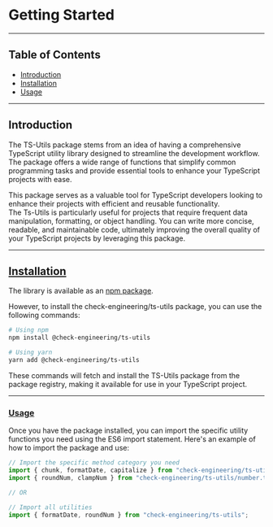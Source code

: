 # Getting Started

***

## Table of Contents

* [Introduction](./#introduction)
* [Installation](./#installation)
* [Usage](./#usage)

***

## Introduction

The TS-Utils package stems from an idea of having a comprehensive TypeScript utility library designed to streamline the development workflow. \
The package offers a wide range of functions that simplify common programming tasks and provide essential tools to enhance your TypeScript projects with ease.

This package serves as a valuable tool for TypeScript developers looking to enhance their projects with efficient and reusable functionality.  \
The Ts-Utils is particularly useful for projects that require frequent data manipulation, formatting, or object handling.  You can write more concise, readable, and maintainable code, ultimately improving the overall quality of your TypeScript projects by leveraging this package.&#x20;

***

## [Installation](./#installation)

The library is available as an [npm package](https://www.npmjs.com/package/@check-engineering/ts-utils).

However, to install the check-engineering/ts-utils package, you can use the following commands:

```bash
# Using npm
npm install @check-engineering/ts-utils

# Using yarn
yarn add @check-engineering/ts-utils
```

These commands will fetch and install the TS-Utils package from the package registry, making it available for use in your TypeScript project.

***

### [Usage](./#usage)

Once you have the package installed, you can import the specific utility functions you need using the ES6 import statement. Here's an example of how to import the package and use:

```typescript
// Import the specific method category you need
import { chunk, formatDate, capitalize } from "check-engineering/ts-utils/array.ts";
import { roundNum, clampNum } from "check-engineering/ts-utils/number.ts";

// OR 

// Import all utilities
import { formatDate, roundNum } from "check-engineering/ts-utils";
```
